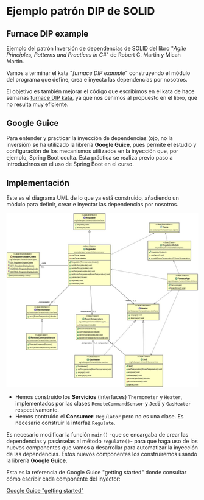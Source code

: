 Ejemplo patrón DIP de SOLID
===========================

## Furnace DIP example

Ejemplo del patrón Inversión de dependencias de SOLID del libro "_Agile Principles, Patterns and Practices in C#_" de Robert C. Martin y Micah Martin.

Vamos a terminar el kata "_furnace DIP example_" construyendo el módulo del
programa que define, crea e inyecta las dependencias por nosotros.

El objetivo es también mejorar el código que escribimos en el kata de hace
semanas [furnace DIP kata](https://github.com/dfleta/furnace-DIP-kata), ya que nos ceñimos al propuesto en el libro, que no resulta muy eficiente.

## Google Guice

Para entender y practicar la inyección de dependencias (ojo, no la inversión) se ha utilizado la librería **Google Guice**, pues permite el estudio y configuración de los mecanismos utilizados en la inyección que, por ejemplo, Spring Boot oculta. Esta práctica se realiza previo paso a introducirnos en el uso de Spring Boot en el curso.

## Implementación

Este es el diagrama UML de lo que ya está construido, añadiendo un módulo
para definir, crear e inyectar las dependencias por nosotros.

![Diagrama de clases UML DIP - SOLID](./diagrama_clases_UML_DIP_SOLID.jpg)


- Hemos construido los **Servicios** (interfaces) `Thermometer` y `Heater`,
implementados por las clases `RemoteCommandSensor` y `Jedi` y `GasHeater` respectivamente.
- Hemos contruido el **Consumer**: `Regulator` pero no es una clase. Es necesario construir la interfaz `Regulate`.

Es necesario modificar la función `main()` -que se encargaba de crear las dependencias y pasárselas al método `regulate()`- para que haga uso de los nuevos componentes que vamos a desarrollar para automatizar la inyección de las dependencias. Estos nuevos componentes los construiremos usando la librería **Google Guice**.

Esta es la referencia de Google Guice "getting started" donde consultar cómo
escribir cada componente del inyector:

[Google Guice "getting started"](https://github.com/google/guice/wiki/GettingStarted)